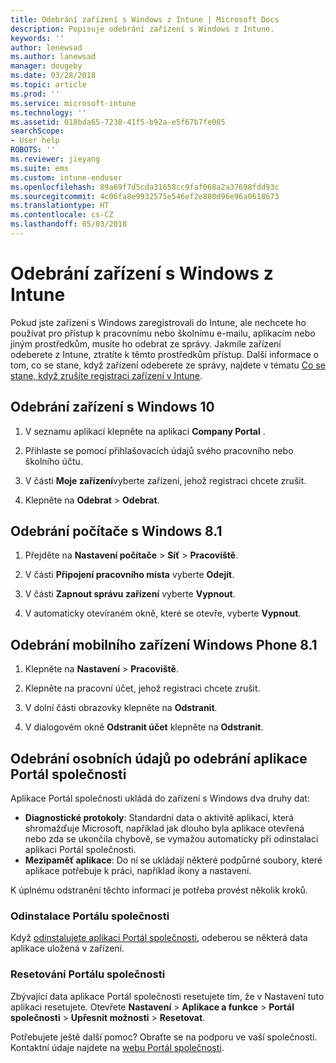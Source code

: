 ```yaml
---
title: Odebrání zařízení s Windows z Intune | Microsoft Docs
description: Popisuje odebrání zařízení s Windows z Intune.
keywords: ''
author: lenewsad
ms.author: lanewsad
manager: dougeby
ms.date: 03/28/2018
ms.topic: article
ms.prod: ''
ms.service: microsoft-intune
ms.technology: ''
ms.assetid: 018bda65-7238-41f5-b92a-e5f67b7fe085
searchScope:
- User help
ROBOTS: ''
ms.reviewer: jieyang
ms.suite: ems
ms.custom: intune-enduser
ms.openlocfilehash: 89a69f7d5cda31658cc9faf068a2a37698fdd93c
ms.sourcegitcommit: 4c06fa8e9932575e546ef2e880d96e96a0618673
ms.translationtype: HT
ms.contentlocale: cs-CZ
ms.lasthandoff: 05/03/2018
---
```

# <a name="remove-your-windows-device-from-intune"></a>Odebrání zařízení s Windows z Intune

Pokud jste zařízení s Windows zaregistrovali do Intune, ale nechcete ho používat pro přístup k pracovnímu nebo školnímu e-mailu, aplikacím nebo jiným prostředkům, musíte ho odebrat ze správy. Jakmile zařízení odeberete z Intune, ztratíte k těmto prostředkům přístup. Další informace o tom, co se stane, když zařízení odeberete ze správy, najdete v tématu [Co se stane, když zrušíte registraci zařízení v Intune](what-happens-if-you-unenroll-your-device-from-intune-windows.md).

## <a name="remove-your-windows-10-device"></a>Odebrání zařízení s Windows 10

1.  V seznamu aplikací klepněte na aplikaci **Company Portal** .

2.  Přihlaste se pomocí přihlašovacích údajů svého pracovního nebo školního účtu.

3.  V části **Moje zařízení**vyberte zařízení, jehož registraci chcete zrušit.

4.  Klepněte na **Odebrat** &gt; **Odebrat**.

## <a name="remove-your-windows-81-computer"></a>Odebrání počítače s Windows 8.1

1.  Přejděte na **Nastavení počítače** &gt; **Síť** &gt; **Pracoviště**.

2.  V části **Připojení pracovního místa** vyberte **Odejít**.

3.  V části **Zapnout správu zařízení** vyberte **Vypnout**.

4.  V automaticky otevíraném okně, které se otevře, vyberte **Vypnout**.

## <a name="remove-your-windows-phone-81-mobile-device"></a>Odebrání mobilního zařízení Windows Phone 8.1

1.  Klepněte na **Nastavení** &gt; **Pracoviště**.

2.  Klepněte na pracovní účet, jehož registraci chcete zrušit.

3.  V dolní části obrazovky klepněte na **Odstranit**.

4.  V dialogovém okně **Odstranit účet** klepněte na **Odstranit**.

## <a name="removing-your-personal-information-after-removing-the-company-portal"></a>Odebrání osobních údajů po odebrání aplikace Portál společnosti

Aplikace Portál společnosti ukládá do zařízení s Windows dva druhy dat:

-   **Diagnostické protokoly**: Standardní data o aktivitě aplikací, která shromažďuje Microsoft, například jak dlouho byla aplikace otevřená nebo zda se ukončila chybově, se vymažou automaticky při odinstalaci aplikaci Portál společnosti.
-   **Mezipaměť aplikace**: Do ní se ukládají některé podpůrné soubory, které aplikace potřebuje k práci, například ikony a nastavení.

K úplnému odstranění těchto informací je potřeba provést několik kroků.

### <a name="uninstall-the-company-portal"></a>Odinstalace Portálu společnosti  

Když [odinstalujete aplikaci Portál společnosti](https://support.microsoft.com/help/4028003/windows-10-uninstall-apps-and-programs), odeberou se některá data aplikace uložená v zařízení.  

### <a name="reset-the-company-portal"></a>Resetování Portálu společnosti

Zbývající data aplikace Portál společnosti resetujete tím, že v Nastavení tuto aplikaci resetujete. Otevřete **Nastavení** > **Aplikace a funkce** > **Portál společnosti** > **Upřesnit možnosti** > **Resetovat**.

Potřebujete ještě další pomoc? Obraťte se na podporu ve vaší společnosti. Kontaktní údaje najdete na [webu Portál společnosti](https://portal.manage.microsoft.com#HelpDeskDialog).
